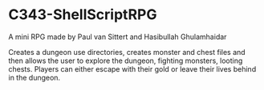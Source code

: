 # C343-ShellScriptRPG

A mini RPG made by Paul van Sittert and Hasibullah Ghulamhaidar

Creates a dungeon use directories, creates monster and chest files and then allows the user to explore the dungeon, fighting monsters, looting chests.
Players can either escape with their gold or leave their lives behind in the dungeon.
